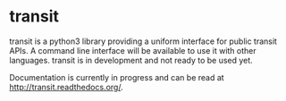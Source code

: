 transit
=======

transit is a python3 library providing a uniform interface for public transit APIs. A command line interface will be available to use it with other languages. transit is in development and not ready to be used yet.

Documentation is currently in progress and can be read at http://transit.readthedocs.org/.
